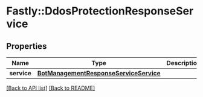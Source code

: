 # Fastly::DdosProtectionResponseService

## Properties

| Name | Type | Description | Notes |
| ---- | ---- | ----------- | ----- |
| **service** | [**BotManagementResponseServiceService**](BotManagementResponseServiceService.md) |  | [optional] |

[[Back to API list]](../../README.md#endpoints) [[Back to README]](../../README.md)


